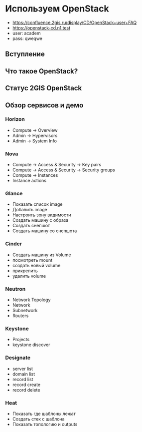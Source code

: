 # Используем OpenStack

* https://confluence.2gis.ru/display/CD/OpenStack+user+FAQ
* https://openstack-cd.n1.test
* user: academ
* pass: qweqwe

## Вступление

## Что такое OpenStack?

## Статус 2GIS OpenStack

## Обзор сервисов и демо

### Horizon

- Compute -> Overview
- Admin -> Hypervisors
- Admin -> System Info

### Nova

- Compute -> Access & Security -> Key pairs
- Compute -> Access & Security -> Security groups
- Compute -> Instances
- Instance actions

### Glance

- Показать список image
- Добавить image
- Настроить зону видимости
- Создать машину с образа
- Создать снепшот
- Создать машину со снепшота

### Cinder

- Создать машину из Volume
- посмотреть mount
- создать новый volume
- прикрепить
- удалить volume

### Neutron

- Network Topology
- Network
- Subnetwork
- Routers

### Keystone

- Projects
- keystone discover

### Designate

- server list
- domain list
- record list
- record create
- record delete

### Heat

- Показать где шаблоны лежат
- Создать стек с шаблона
- Показать топологию и outputs

